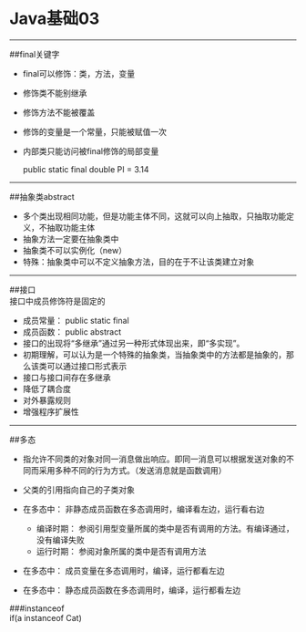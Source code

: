# Java基础03  
<hr>     

##final关键字   
* final可以修饰：类，方法，变量
* 修饰类不能别继承
* 修饰方法不能被覆盖
* 修饰的变量是一个常量，只能被赋值一次
* 内部类只能访问被final修饰的局部变量  
 
	public static final double PI  = 3.14 
  
<hr>     

##抽象类abstract  
  
* 多个类出现相同功能，但是功能主体不同，这就可以向上抽取，只抽取功能定义，不抽取功能主体  
* 抽象方法一定要在抽象类中
* 抽象类不可以实例化（new）  
* 特殊：抽象类中可以不定义抽象方法，目的在于不让该类建立对象  
  
<hr>     

##接口  
接口中成员修饰符是固定的  

* 成员常量： public static final
* 成员函数： public abstract 
* 接口的出现将“多继承”通过另一种形式体现出来，即“多实现”。
* 初期理解，可以认为是一个特殊的抽象类，当抽象类中的方法都是抽象的，那么该类可以通过接口形式表示
* 接口与接口间存在多继承  
* 降低了耦合度
* 对外暴露规则
* 增强程序扩展性 
 
<hr>     

##多态  
* 指允许不同类的对象对同一消息做出响应。即同一消息可以根据发送对象的不同而采用多种不同的行为方式。（发送消息就是函数调用） 
* 父类的引用指向自己的子类对象  

* 在多态中： 非静态成员函数在多态调用时，编译看左边，运行看右边
	* 编译时期： 参阅引用型变量所属的类中是否有调用的方法。有编译通过，没有编译失败
	* 运行时期： 参阅对象所属的类中是否有调用方法  
	 
* 在多态中： 成员变量在多态调用时，编译，运行都看左边
* 在多态中： 静态成员函数在多态调用时，编译，运行都看左边
  
###instanceof  
	if(a instanceof Cat)